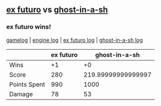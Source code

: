 ## [ex futuro](<../../ex futuro/README.md>) vs [ghost-in-a-sh](<../../ghost-in-a-sh/README.md>)
### ex futuro wins!

[gamelog](<gamelog.json>) | [engine log](<engine>) | [ex futuro log](<ex futuro>) | [ghost-in-a-sh log](<ghost-in-a-sh>)

|              | ex futuro | ghost-in-a-sh      |
| ------------ | --------- | ------------------ |
| Wins         |        +1 |                 +0 |
| Score        |       280 | 219.99999999999997 |
| Points Spent |       990 |               1000 |
| Damage       |        78 |                 53 |
